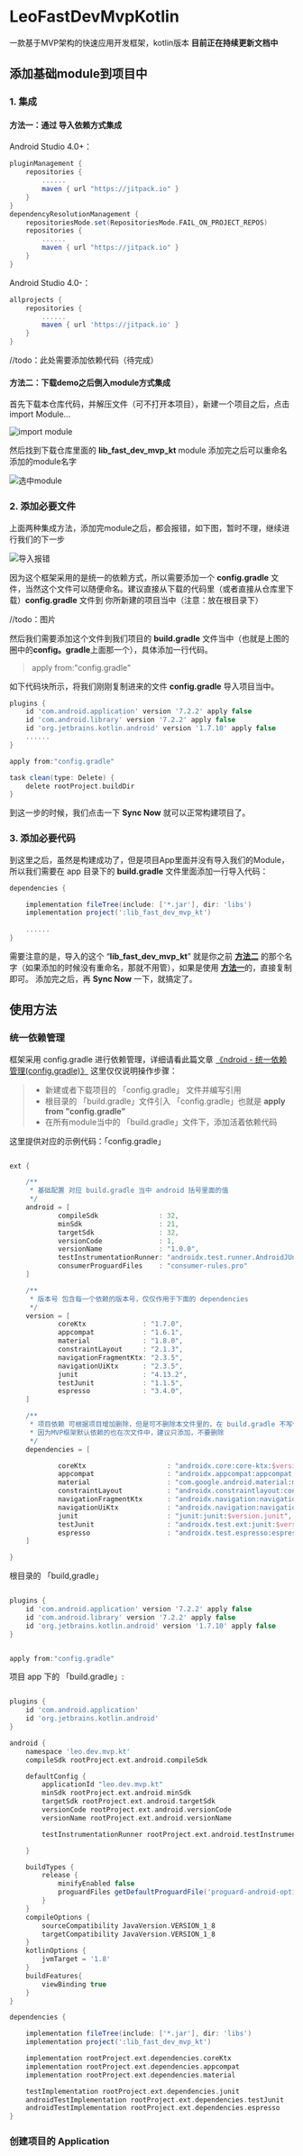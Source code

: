 # LeoFastDevMvpKotlin

一款基于MVP架构的快速应用开发框架，kotlin版本    **目前正在持续更新文档中**

## 添加基础module到项目中
### 1. 集成
#### 方法一：通过 导入依赖方式集成

Android Studio 4.0+：
```groovy
pluginManagement {
    repositories {
        ......
        maven { url "https://jitpack.io" }
    }
}
dependencyResolutionManagement {
    repositoriesMode.set(RepositoriesMode.FAIL_ON_PROJECT_REPOS)
    repositories {
        ......
        maven { url "https://jitpack.io" }
    }
}
```
Android Studio 4.0-：
```groovy
allprojects {
    repositories {
        ......
        maven { url 'https://jitpack.io' }
    }
}
```

//todo：此处需要添加依赖代码（待完成）

#### 方法二：下载demo之后倒入module方式集成

首先下载本仓库代码，并解压文件（可不打开本项目），新建一个项目之后，点击 import Module...


![import module](https://github.com/leo2777/LeoFastDevMvpKotlin/blob/main/show_imgs/Snipaste_2023-04-18_16-06-04.png)

然后找到下载仓库里面的 **lib_fast_dev_mvp_kt** module 添加完之后可以重命名添加的module名字

![选中module](https://github.com/leo2777/LeoFastDevMvpKotlin/blob/main/show_imgs/Snipaste_2023-04-18_16-08-47.png)

### 2. 添加必要文件

上面两种集成方法，添加完module之后，都会报错，如下图，暂时不理，继续进行我们的下一步

![导入报错](https://github.com/leo2777/LeoFastDevMvpKotlin/blob/main/show_imgs/Snipaste_2023-04-18_16-11-41.png)

因为这个框架采用的是统一的依赖方式，所以需要添加一个 **config.gradle** 文件，当然这个文件可以随便命名。建议直接从下载的代码里（或者直接从仓库里下载）**config.gradle** 文件到
你所新建的项目当中（注意：放在根目录下）

//todo：图片

然后我们需要添加这个文件到我们项目的 **build.gradle** 文件当中（也就是上图的圈中的**config。gradle**上面那一个），具体添加一行代码。

> apply from:"config.gradle"

如下代码块所示，将我们刚刚复制进来的文件 **config.gradle** 导入项目当中。

```groovy
plugins {
    id 'com.android.application' version '7.2.2' apply false
    id 'com.android.library' version '7.2.2' apply false
    id 'org.jetbrains.kotlin.android' version '1.7.10' apply false
    ......
}

apply from:"config.gradle"

task clean(type: Delete) {
    delete rootProject.buildDir
}
```

到这一步的时候，我们点击一下 **Sync Now** 就可以正常构建项目了。

### 3. 添加必要代码
到这里之后，虽然是构建成功了，但是项目App里面并没有导入我们的Module，所以我们需要在 app 目录下的 **build.gradle** 文件里面添加一行导入代码：

```groovy
dependencies {

    implementation fileTree(include: ['*.jar'], dir: 'libs')
    implementation project(':lib_fast_dev_mvp_kt')
    
    ......
}
```
需要注意的是，导入的这个 “**lib_fast_dev_mvp_kt**” 就是你之前
[**方法二**](https://github.com/leo2777/LeoFastDevMvpKotlin/new/main?readme=1#%E6%96%B9%E6%B3%95%E4%BA%8C%E4%B8%8B%E8%BD%BDdemo%E4%B9%8B%E5%90%8E%E5%80%92%E5%85%A5module%E6%96%B9%E5%BC%8F%E9%9B%86%E6%88%90)
的那个名字（如果添加的时候没有重命名，那就不用管），如果是使用
[**方法一**](https://github.com/leo2777/LeoFastDevMvpKotlin/new/main?readme=1#%E6%96%B9%E6%B3%95%E4%B8%80%E9%80%9A%E8%BF%87-%E5%AF%BC%E5%85%A5%E4%BE%9D%E8%B5%96%E6%96%B9%E5%BC%8F%E9%9B%86%E6%88%90)的，直接复制即可。
添加完之后，再 **Sync Now** 一下，就搞定了。

## 使用方法

### 统一依赖管理

框架采用 config.gradle 进行依赖管理，详细请看此篇文章 [《ndroid - 统一依赖管理(config.gradle)》](https://juejin.cn/post/7224007334513770551) 这里仅仅说明操作步骤：

> - 新建或者下载项目的 「config.gradle」 文件并编写引用
> - 根目录的 「build.gradle」文件引入 「config.gradle」也就是 **apply from "config.gradle"**
> - 在所有module当中的 「build.gradle」文件下，添加活着依赖代码

这里提供对应的示例代码：「config.gradle」

```groovy

ext {

    /**
     * 基础配置 对应 build.gradle 当中 android 括号里面的值
     */
    android = [
            compileSdk               : 32,
            minSdk                   : 21,
            targetSdk                : 32,
            versionCode              : 1,
            versionName              : "1.0.0",
            testInstrumentationRunner: "androidx.test.runner.AndroidJUnitRunner",
            consumerProguardFiles    : "consumer-rules.pro"
    ]

    /**
     * 版本号 包含每一个依赖的版本号，仅仅作用于下面的 dependencies
     */
    version = [
            coreKtx              : "1.7.0",
            appcompat            : "1.6.1",
            material             : "1.8.0",
            constraintLayout     : "2.1.3",
            navigationFragmentKtx: "2.3.5",
            navigationUiKtx      : "2.3.5",
            junit                : "4.13.2",
            testJunit            : "1.1.5",
            espresso             : "3.4.0",
    ]

    /**
     * 项目依赖 可根据项目增加删除，但是可不删除本文件里的，在 build.gradle 不写依赖即可
     * 因为MVP框架默认依赖的也在次文件中，建议只添加，不要删除
     */
    dependencies = [

            coreKtx                    : "androidx.core:core-ktx:$version.coreKtx",
            appcompat                  : "androidx.appcompat:appcompat:$version.appcompat",
            material                   : "com.google.android.material:material:$version.material",
            constraintLayout           : "androidx.constraintlayout:constraintlayout:$version.constraintLayout",
            navigationFragmentKtx      : "androidx.navigation:navigation-fragment-ktx:$version.navigationFragmentKtx",
            navigationUiKtx            : "androidx.navigation:navigation-ui-ktx:$version.navigationUiKtx",
            junit                      : "junit:junit:$version.junit",
            testJunit                  : "androidx.test.ext:junit:$version.testJunit",
            espresso                   : "androidx.test.espresso:espresso-core:$version.espresso",
    ]

}

```

根目录的 「build,gradle」

```groovy

plugins {
    id 'com.android.application' version '7.2.2' apply false
    id 'com.android.library' version '7.2.2' apply false
    id 'org.jetbrains.kotlin.android' version '1.7.10' apply false
}


apply from:"config.gradle"

```
项目 app 下的 「build.gradle」:

```groovy

plugins {
    id 'com.android.application'
    id 'org.jetbrains.kotlin.android'
}

android {
    namespace 'leo.dev.mvp.kt'
    compileSdk rootProject.ext.android.compileSdk

    defaultConfig {
        applicationId "leo.dev.mvp.kt"
        minSdk rootProject.ext.android.minSdk
        targetSdk rootProject.ext.android.targetSdk
        versionCode rootProject.ext.android.versionCode
        versionName rootProject.ext.android.versionName

        testInstrumentationRunner rootProject.ext.android.testInstrumentationRunner

    }

    buildTypes {
        release {
            minifyEnabled false
            proguardFiles getDefaultProguardFile('proguard-android-optimize.txt'), 'proguard-rules.pro'
        }
    }
    compileOptions {
        sourceCompatibility JavaVersion.VERSION_1_8
        targetCompatibility JavaVersion.VERSION_1_8
    }
    kotlinOptions {
        jvmTarget = '1.8'
    }
    buildFeatures{
        viewBinding true
    }
}

dependencies {

    implementation fileTree(include: ['*.jar'], dir: 'libs')
    implementation project(':lib_fast_dev_mvp_kt')

    implementation rootProject.ext.dependencies.coreKtx
    implementation rootProject.ext.dependencies.appcompat
    implementation rootProject.ext.dependencies.material

    testImplementation rootProject.ext.dependencies.junit
    androidTestImplementation rootProject.ext.dependencies.testJunit
    androidTestImplementation rootProject.ext.dependencies.espresso
}

```
### 创建项目的 Application




    
    
